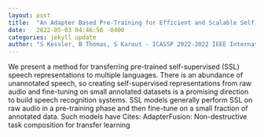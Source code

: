 ```yaml
---
layout: post
title:  "An Adapter Based Pre-Training for Efficient and Scalable Self-Supervised Speech Representation Learning"
date:   2022-05-03 04:46:56 -0400
categories: jekyll update
author: "S Kessler, B Thomas, S Karout - ICASSP 2022-2022 IEEE International Conference , 2022"
---
```

We present a method for transferring pre-trained self-supervised (SSL) speech representations to multiple languages. There is an abundance of unannotated speech, so creating self-supervised representations from raw audio and fine-tuning on small annotated datasets is a promising direction to build speech recognition systems. SSL models generally perform SSL on raw audio in a pre-training phase and then fine-tune on a small fraction of annotated data. Such models have Cites: AdapterFusion: Non-destructive task composition for transfer learning